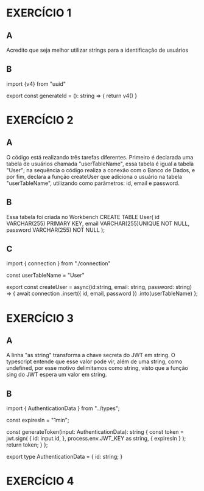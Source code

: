 # EXERCÍCIO 1 

## A 
Acredito que seja melhor utilizar strings para a identificação de usuários

## B
import {v4} from "uuid"

export const generateId = (): string => {
    return v4()
}

# EXERCÍCIO 2 

## A
O código está realizando três tarefas diferentes. 
Primeiro é declarada uma tabela de usuários chamada "userTableName", essa tabela é igual a tabela "User";
na sequência o código realiza a conexão com o Banco de Dados, e por fim, declara a função
createUser que adiciona o usuário na tabela "userTableName", utilizando como parâmetros: id, email e password.

## B 
Essa tabela foi criada no Workbench
CREATE TABLE User(
    id VARCHAR(255) PRIMARY KEY,
    email VARCHAR(255)UNIQUE NOT NULL,
    password VARCHAR(255) NOT NULL
);

## C
import { connection } from "./connection"

const userTableName = "User"

export const createUser = async(id:string, email: string, password: string) => {
    await connection
    .insert({
        id, 
        email,
        password
    })
    .into(userTableName) 
};

# EXERCÍCIO 3

## A

A linha "as string" transforma a chave secreta do JWT em string. O typescript
entende que esse valor pode vir, além de uma string, como undefined, por esse motivo delimitamos
como string, visto que a função sing do JWT espera um valor em string.

## B

import { AuthenticationData } from "../types";

  const expiresIn = "1min";

  const generateToken(input: AuthenticationData): string {
    const token = jwt.sign(
      {
        id: input.id,
      },
      process.env.JWT_KEY as string,
      {
        expiresIn
      }
    );
    return token;
  }
};

export type AuthenticationData = {
    id: string;
  }

  # EXERCÍCIO 4
  
